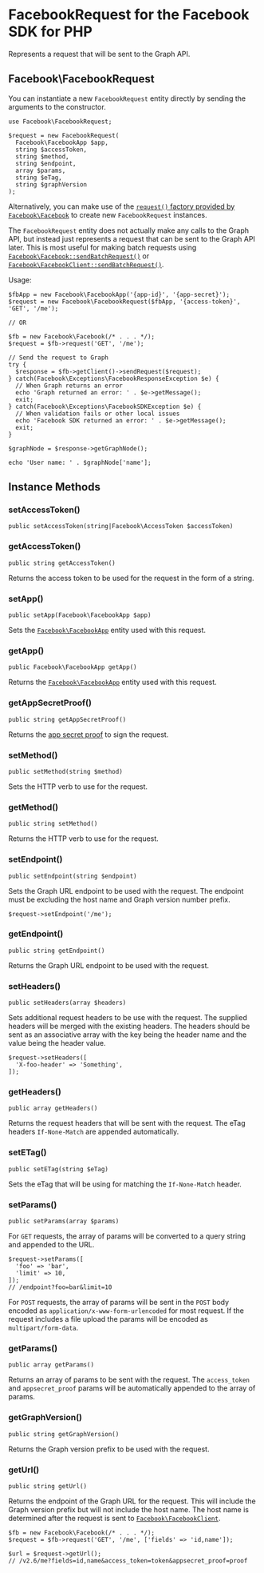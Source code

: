 # FacebookRequest for the Facebook SDK for PHP

Represents a request that will be sent to the Graph API.

## Facebook\FacebookRequest

You can instantiate a new `FacebookRequest` entity directly by sending the arguments to the constructor.

~~~~
use Facebook\FacebookRequest;

$request = new FacebookRequest(  
  Facebook\FacebookApp $app,
  string $accessToken,
  string $method,
  string $endpoint,
  array $params,
  string $eTag,
  string $graphVersion
);
~~~~

Alternatively, you can make use of the [`request()` factory provided by `Facebook\Facebook`](/docs/php/Facebook#request) to create new `FacebookRequest` instances.

The `FacebookRequest` entity does not actually make any calls to the Graph API, but instead just represents a request that can be sent to the Graph API later. This is most useful for making batch requests using [`Facebook\Facebook::sendBatchRequest()`](/docs/php/Facebook#send-batch-request) or [`Facebook\FacebookClient::sendBatchRequest()`](/docs/php/FacebookClient#send-batch-request).

Usage:

~~~~
$fbApp = new Facebook\FacebookApp('{app-id}', '{app-secret}');
$request = new Facebook\FacebookRequest($fbApp, '{access-token}', 'GET', '/me');

// OR

$fb = new Facebook\Facebook(/* . . . */);
$request = $fb->request('GET', '/me');

// Send the request to Graph
try {
  $response = $fb->getClient()->sendRequest($request);
} catch(Facebook\Exceptions\FacebookResponseException $e) {
  // When Graph returns an error
  echo 'Graph returned an error: ' . $e->getMessage();
  exit;
} catch(Facebook\Exceptions\FacebookSDKException $e) {
  // When validation fails or other local issues
  echo 'Facebook SDK returned an error: ' . $e->getMessage();
  exit;
}

$graphNode = $response->getGraphNode();

echo 'User name: ' . $graphNode['name'];
~~~~

## Instance Methods

### setAccessToken()
~~~~
public setAccessToken(string|Facebook\AccessToken $accessToken)
~~~~

### getAccessToken()
~~~~
public string getAccessToken()
~~~~
Returns the access token to be used for the request in the form of a string.

### setApp()
~~~~
public setApp(Facebook\FacebookApp $app)
~~~~
Sets the [`Facebook\FacebookApp`](/docs/php/FacebookApp) entity used with this request.

### getApp()
~~~~
public Facebook\FacebookApp getApp()
~~~~
Returns the [`Facebook\FacebookApp`](/docs/php/FacebookApp) entity used with this request.

### getAppSecretProof()
~~~~
public string getAppSecretProof()
~~~~
Returns the [app secret proof](https://developers.facebook.com/docs/graph-api/securing-requests/#appsecret_proof) to sign the request.

### setMethod()
~~~~
public setMethod(string $method)
~~~~
Sets the HTTP verb to use for the request.

### getMethod()
~~~~
public string setMethod()
~~~~
Returns the HTTP verb to use for the request.

### setEndpoint()
~~~~
public setEndpoint(string $endpoint)
~~~~
Sets the Graph URL endpoint to be used with the request. The endpoint must be excluding the host name and Graph version number prefix.

~~~~
$request->setEndpoint('/me');
~~~~

### getEndpoint()
~~~~
public string getEndpoint()
~~~~
Returns the Graph URL endpoint to be used with the request.

### setHeaders()
~~~~
public setHeaders(array $headers)
~~~~
Sets additional request headers to be use with the request. The supplied headers will be merged with the existing headers. The headers should be sent as an associative array with the key being the header name and the value being the header value.

~~~~
$request->setHeaders([
  'X-foo-header' => 'Something',
]);
~~~~

### getHeaders()
~~~~
public array getHeaders()
~~~~
Returns the request headers that will be sent with the request. The eTag headers `If-None-Match` are appended automatically.

### setETag()
~~~~
public setETag(string $eTag)
~~~~
Sets the eTag that will be using for matching the `If-None-Match` header.

### setParams()
~~~~
public setParams(array $params)
~~~~
For `GET` requests, the array of params will be converted to a query string and appended to the URL.

~~~~
$request->setParams([
  'foo' => 'bar',
  'limit' => 10,
]);
// /endpoint?foo=bar&limit=10
~~~~

For `POST` requests, the array of params will be sent in the `POST` body encoded as `application/x-www-form-urlencoded` for most request. If the request includes a file upload the params will be encoded as `multipart/form-data`.

### getParams()
~~~~
public array getParams()
~~~~
Returns an array of params to be sent with the request. The `access_token` and `appsecret_proof` params will be automatically appended to the array of params.

### getGraphVersion()
~~~~
public string getGraphVersion()
~~~~
Returns the Graph version prefix to be used with the request.

### getUrl()
~~~~
public string getUrl()
~~~~
Returns the endpoint of the Graph URL for the request. This will include the Graph version prefix but will not include the host name. The host name is determined after the request is sent to [`Facebook\FacebookClient`](/docs/php/FacebookClient).

~~~~
$fb = new Facebook\Facebook(/* . . . */);
$request = $fb->request('GET', '/me', ['fields' => 'id,name']);

$url = $request->getUrl();
// /v2.6/me?fields=id,name&access_token=token&appsecret_proof=proof
~~~~
